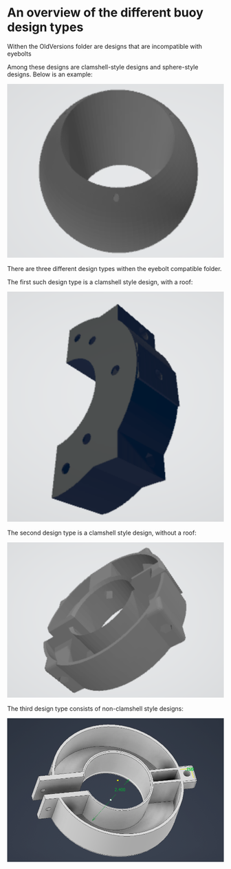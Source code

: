 # An overview of the different buoy design types
Withen the OldVersions folder are designs that are incompatible with eyebolts

Among these designs are clamshell-style designs and sphere-style designs. Below is an example:

<p align="center">
<img src="media/sphere style buoy.png" alt="drawing" width="700"/> <br> 
</p>

There are three different design types withen the eyebolt compatible folder.

The first such design type is a clamshell style design, with a roof:

<p align="center">
<img src="media/clamshell with roof.png" alt="drawing" width="700"/> <br> 
</p>

The second design type is a clamshell style design, without a roof:

<p align="center">
<img src="media/clamshell no roof.png" alt="drawing" width="700"/> <br> 
</p>

The third design type consists of non-clamshell style designs:

<p align="center">
<img src="media/non-clamshell designs.png" alt="drawing" width="700"/> <br> 
</p>

